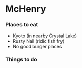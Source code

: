 # McHenry

### Places to eat
- Kyoto (in nearby Crystal Lake)
- Rusty Nail (ridic fish fry)
- No good burger places
### Things to do
